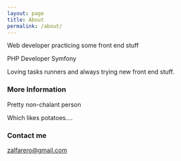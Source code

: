 ```yaml
---
layout: page
title: About
permalink: /about/
---
```


Web developer practicing some front end stuff

PHP Developer Symfony

Loving tasks runners and always trying new front end stuff.


### More Information

Pretty non-chalant person

Which likes potatoes....



### Contact me

[zalfarero@gmail.com](mailto:zalfarero@gmail.com)
